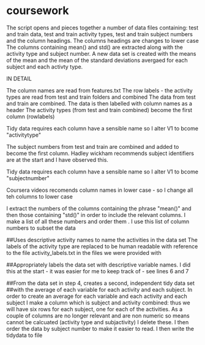 coursework
==========
The script opens and pieces together a number of data files containing:
test and train data, test and train activity types, test and train subject numbers and the column headings.
The columns headings are changes to lower case 
The columns containing mean() and std() are extracted along with the activity type and subject number. 
A new data set is created with the means of the mean and the mean of the standard deviations avergaed for each subject and each activty type. 

IN DETAIL

The column names are read from features.txt
The row labels - the activity types are read from test and train folders and combined
The data from test and train are combined. 
The data is then labelled with column names as a header 
The activity types (from test and train combined) become the first column (rowlabels)

Tidy data requires each column have a sensible name so I alter V1 to bcome "activitytype"

The subject numbers from test and train are combined and added to become the first column. Hadley wickham recommends subject identifiers are at the start and I have observed this. 

Tidy data requires each column have a sensible name so I alter V1 to bcome "subjectnumber"

Coursera videos recomends column names in lower case - so I change all teh columns to lower case

I extract the numbers of the  columns containing the phrase "mean()" and then those containing  "std()" in order to include the relevant columns. I make a list of all these numbers and order them . 
I use this list of column numbers to subset the data

##Uses descriptive activity names to name the activities in the data set
The labels of the activity type are replaced to be human readable with reference to the file activity_labels.txt in the files we were provided with

##Appropriately labels the data set with descriptive variable names. 
I did this at the start - it was easier for me to keep track of - see lines 6 and 7

##From the data set in step 4, creates a second, independent tidy data set 
##with the average of each variable for each activity and each subject.
In order to create an average for each variable and each activity and each subject I make a column which is subject and activity combined: thus we will have six rows for each subject, one for each of the activities. 
As a couple of columns are no longer relevant and are non numeric so means cannot be calcuated (activity type and subjactivity) I delete these. 
I then order the data by subject number to make it easier to read.
I then write the tidydata to file

